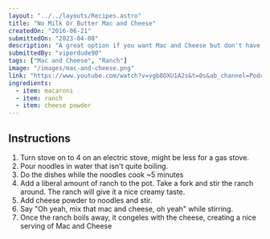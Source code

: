 ```yaml
---
layout: "../../layouts/Recipes.astro"
title: "No Milk Or Butter Mac and Cheese"
createdOn: "2016-06-21"
submittedOn: "2023-04-08"
description: "A great option if you want Mac and Cheese but don't have milk or butter! Doesn't hurt to do the dishes while we're at it."
submittedBy: "viperdude90"
tags: ["Mac and Cheese", "Ranch"]
image: "/images/mac-and-cheese.png"
link: "https://www.youtube.com/watch?v=vgb8OXU1A2s&t=0s&ab_channel=Podchamp"
ingredients: 
  - item: macaroni
  - item: ranch
  - item: cheese powder
---
```


## Instructions

1. Turn stove on to 4 on an electric stove, might be less for a gas stove.
2. Pour noodles in water that isn't quite boiling.
3. Do the dishes while the noodles cook ~5 minutes
4. Add a liberal amount of ranch to the pot. Take a fork and stir the ranch around. The ranch will give it a nice creamy taste.
5. Add cheese powder to noodles and stir.
6. Say "Oh yeah, mix that mac and cheese, oh yeah" while stirring.
7. Once the ranch boils away, it congeles with the cheese, creating a nice serving of Mac and Cheese
